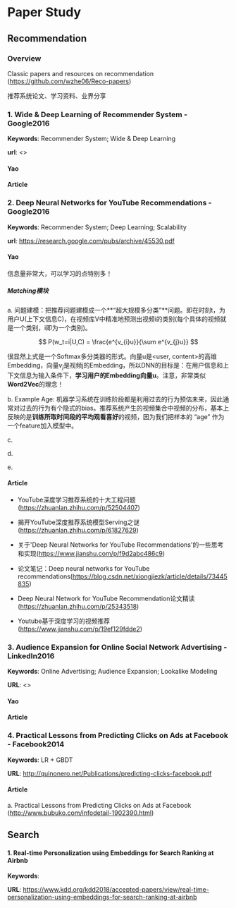 # Paper Study

## Recommendation

### Overview

Classic papers and resources on recommendation (<https://github.com/wzhe06/Reco-papers>)

推荐系统论文、学习资料、业界分享

### 1. Wide & Deep Learning of Recommender System - Google2016

**Keywords**: Recommender System; Wide & Deep Learning

**url**: <>

#### Yao


#### Article


### 2. Deep Neural Networks for YouTube Recommendations - Google2016

**Keywords**: Recommender System; Deep Learning; Scalability

**url**: <https://research.google.com/pubs/archive/45530.pdf>

#### Yao

信息量非常大，可以学习的点特别多！

##### Matching模块

a. 问题建模：把推荐问题建模成一个**“超大规模多分类”**问题。即在时刻t，为用户U(上下文信息C)，在视频库V中精准地预测出视频i的类别(每个具体的视频就是一个类别，i即为一个类别)。

$$ P(w_t=i|U,C) = \frac{e^{v_{i}u}}{\sum e^{v_{j}u}} $$

很显然上式是一个Softmax多分类器的形式。向量u是\<user, content\>的高维Embedding，向量$v_j$是视频j的Embedding，所以DNN的目标是：在用户信息和上下文信息为输入条件下，**学习用户的Embedding向量u**。注意，非常类似**Word2Vec**的理念！

b. Example Age: 机器学习系统在训练阶段都是利用过去的行为预估未来，因此通常对过去的行为有个隐式的bias。推荐系统产生的视频集合中视频的分布，基本上反映的是**训练所取时间段的平均观看喜好**的视频，因为我们把样本的 “age” 作为一个feature加入模型中。

c. 

d. 

e. 


#### Article

- YouTube深度学习推荐系统的十大工程问题 (<https://zhuanlan.zhihu.com/p/52504407>)

- 揭开YouTube深度推荐系统模型Serving之谜 (<https://zhuanlan.zhihu.com/p/61827629>)

- 关于'Deep Neural Networks for YouTube Recommendations'的一些思考和实现(<https://www.jianshu.com/p/f9d2abc486c9>)

- 论文笔记：Deep neural networks for YouTube recommendations(<https://blog.csdn.net/xiongjiezk/article/details/73445835>)

- Deep Neural Network for YouTube Recommendation论文精读(<https://zhuanlan.zhihu.com/p/25343518>)

- Youtube基于深度学习的视频推荐(<https://www.jianshu.com/p/19ef129fdde2>)


### 3. Audience Expansion for Online Social Network Advertising - LinkedIn2016

**Keywords**: Online Advertising; Audience Expansion; Lookalike Modeling

**URL**: <>

#### Yao


#### Article

### 4. Practical Lessons from Predicting Clicks on Ads at Facebook - Facebook2014

**Keywords**: LR + GBDT

**URL**: <http://quinonero.net/Publications/predicting-clicks-facebook.pdf>

#### Article

a. Practical Lessons from Predicting Clicks on Ads at Facebook (<http://www.bubuko.com/infodetail-1902390.html>)


## Search

#### 1. Real-time Personalization using Embeddings for Search Ranking at Airbnb

**Keywords**:

**URL**: <https://www.kdd.org/kdd2018/accepted-papers/view/real-time-personalization-using-embeddings-for-search-ranking-at-airbnb>



